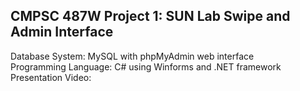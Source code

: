 ## CMPSC 487W Project 1: SUN Lab Swipe and Admin Interface
Database System: MySQL with phpMyAdmin web interface\
Programming Language: C# using Winforms and .NET framework\
Presentation Video: 
